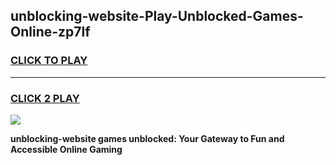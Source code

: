 
## unblocking-website-Play-Unblocked-Games-Online-zp7lf
<h3>
<a href="https://premium76.site?title=unblocking-website&ref=25A">CLICK TO PLAY</a></h3>
<hr>

<h3>
<a href="https://premium76.site?title=unblocking-website&ref=25A">CLICK 2 PLAY</a>
  
</h3>

<a href="https://premium76.site?title=unblocking-website&ref=25A"><img src="https://clearcache.store/games.png"></a>


**unblocking-website games unblocked: Your Gateway to Fun and Accessible Online Gaming**
